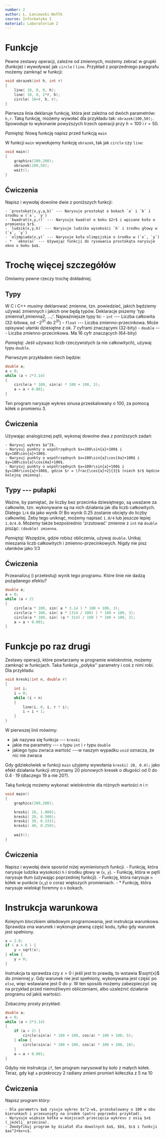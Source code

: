 ```yaml
---
number: 2
author: Ł. Łaniewski-Wołłk
course: Informatyka I
material: Laboratorium 2
---
```



# Funkcje
Pewne zestawy operacji, zależne od zmiennych, możemy zebrać w grupki (funkcje) i wywoływać jak `circle` i `line`. Przykład z poprzedniego paragrafu możemy zamknąć w funkcji:
```c++
void obrazek(int h, int r)
{
    line( 10, 0, 0, h);
    line( 10, 0, 2*r, h);
    circle( 10+r, h, r);
}
```

Pierwsza linia deklaruje funkcję, która jest zależna od dwóch parametrów: `h,r`. Taką funkcję, możemy wywołać dla przykładu tak: `obrazek(100,50);`. Spowoduje to wykonanie powyższych trzech operacji przy $h=100$ i $r=50$.

_Pamiętaj:_ Nową funkcję napisz przed funkcją `main`

W funkcji `main` wywołujemy funkcję `obrazek`, tak jak `circle` czy `line`:
```c++
void main()
{
    graphics(200,200);
    obrazek(100,50);	
    wait();
}
```


## Ćwiczenia
Napisz i wywołaj dowolne dwie z poniższych funkcji:

	- `prostokat(x,y,a,b)` --- Narysuje prostokąt o bokach `a` i `b` i środku w (`x`, `y`)
	- `kwadrat(x,y,r)` --- Narysuje kwadrat o boku $2r$ i wpisane koło o promieniu $r$.
	- `ludzik(x,y,h)` --- Narysuje ludzika wysokości `h` i środku głowy w (`x`, `y`)
	- `olimpiada(x,y)` --- Narysuje koła olimpijskie o środku w (`x`, `y`)
	- *  `okno(a)` --- Używając funkcji do rysowania prostokąta narysuje okno o boku $a$.


# Trochę więcej szczegółów
Omówmy pewne rzeczy trochę dokładniej.

## Typy
W C i C++ _musimy_ deklarować zmienne, tzn. powiedzieć, jakich będziemy używać zmiennych i jakich one będą typów. Deklaracje piszemy 'typ zmienna1,zmienna2, ...;'. Najważniejsze typy to:
	- `int` --- Liczba całkowita (32-bitowa, od $-2^{31}$ do $2^{31}$)
	- `float` --- Liczba zmienno-przecinkowa. Może opisywać ułamki dziesiętne z ok. 7 cyframi znaczącymi (32-bity)
	- `double` --- Liczba zmienno-przecinkowa. Ma 16 cyfr znaczących (64-bity)

_Pamiętaj:_ Jeśli używasz liczb rzeczywistych (a nie całkowitych), używaj typu `double.`

Pierwszym przykładem niech będzie:
```c++
double a;
a = 0;
while (a < 2*3.14)
{
    circle(a * 100, sin(a) * 100 + 100, 3);
    a = a + 0.001;
}
```
Ten program narysuje wykres sinusa przeskalowany o 100, za pomocą kółek o promieniu 3.


## Ćwiczenia
Używając analogicznej pętli, wykonaj dowolne dwa z poniższych zadań:

	- Narysuj wykres $a^2$.
	- Narysuj punkty o współrzędnych $x=100\sin{a}+100$ i $y=100\cos{a}+100$.
	- Narysuj punkty o współrzędnych $x=100\sin{a}\cos{4a}+100$ i $y=100\cos{a}\cos{4a}+100$.
	- Narysuj punkty o współrzędnych $x=100r\sin{a}+100$ i $y=100r\cos{a}+100$, gdzie $r = \frac{\cos{a}+2}{3}$ (niech $r$ będzie kolejną zmienną).


## Typy --- pułapki
Ważne, by pamiętać, że liczby bez przecinka dziesiętnego, są uważane za całkowite, tzn. wykonywane są na nich działania jak dla liczb całkowitych. Dlatego `1/4` da jako wynik 0! Bo wynik 0.25 zostanie obcięty do liczby całkowitej. Żeby tego uniknąć, możemy napisać `1.0/4` lub jeszcze lepiej `1.0/4.0`. Możemy także bezpośrednio 'zrzutować' zmienne z `int` na `double` pisząc: `(double) zmienna`.

_Pamiętaj:_ Wszędzie, gdzie robisz obliczenia, używaj `double`. 
Unikaj mieszania liczb całkowitych i zmienno-przecinkowych. Nigdy nie pisz ułamków jako 1/3


## Ćwiczenia
Przeanalizuj (i przetestuj) wynik tego programu. Które linie nie dadzą pożądanego efektu?
```c++
double a;
a = 0;
while (a < 2)
{
    circle(a * 100, sin( a * 3.14 ) * 100 + 100, 3);
    circle(a * 100, sin( a * (314 / 100) ) * 100 + 100, 3);
    circle(a * 100, sin( (a * 314) / 100 ) * 100 + 100, 3);
    a = a + 0.001;
}
```


# Funkcje po raz drugi
Zestawy operacji, które powtarzamy w programie wielokrotnie, możemy zamknąć w funkcjach. Taka funkcja ,,połyka'' parametry i coś z nimi robi. Dla przykładu:
```c++
void kreski(int n, double r)
{
    int i;
    i = 0;
    while (i < n)
    {
        line(i, 0, i, r * i);
        i = i + 1;
    }
}
```
W pierwszej linii mówimy:
- jak nazywa się funkcja --- `kreski`
- jakie ma parametry --- `n` typu `int` i `r` typu `double`
- jakiego typu zwraca wartość ---w naszym wypadku `void` oznacza, że nic nie zwraca

Gdy gdziekolwiek w funkcji `main` użyjemy wywołania `kreski( 20, 0.4);` jako efekt działania funkcji otrzymamy 20 pionowych kresek o długości od $0$ do $0.4\cdot 19$ (dlaczego $19$ a nie $20$?).

Taką funkcję możemy wykonać wielokrotnie dla różnych wartości $n$ i $r$:
```c++
void main()
{
    graphics(200,200);

    kreski( 10, 1.000);	
    kreski( 20, 0.500);	
    kreski( 30, 0.333);	
    kreski( 40, 0.250);	
	
    wait();
}
```


## Ćwiczenia
Napisz i wywołaj dwie sposród niżej wymienionych funkcji.
	- Funkcję, która narysuje ludzika wysokości `h` i środku głowy w (`x`, `y`).
	- Funkcję, która w pętli narysuje tłum (używając poprzedniej funkcji).
	- Funkcję, która narysuje `n` kółek w punkcie (`x`,`y`) o coraz większych promieniach.
	- *  Funkcję, która narysuje wielokąt foremny o `n` bokach.



# Instrukcja warunkowa
Kolejnym bloczkiem składowym programowania, jest instrukcja warunkowa. Sprawdza ona warunek i wykonuje pewną część kodu, tylko gdy warunek jest spełniony.
```c++
x = 2.0;
if ( x > 0 ) {
    y = sqrt(x);
} else {
    y = 0;
}
```
Instrukcja ta sprawdza czy $x > 0$ i jeśli jest to prawdą, to wstawia $\sqrt{x}$ do zmiennej $y$. Gdy warunek nie jest spełniony, wykonywana jest część po `else`, więc wstawiane jest $0$ do $y$. W ten sposób możemy zabezpieczyć się na przykład przed niemożliwymi obliczeniami, albo uzależnić działanie programu od jakiś wartości.

Zobaczmy prosty przykład:
```c++
double a;
a = 0;
while (a < 2*3.14)
{
    if (a < 2) {
        circle(sin(a) * 100 + 100, cos(a) * 100 + 100, 5);
    } else {
        circle(sin(a) * 100 + 100, cos(a) * 100 + 100, 10);
    }
    a = a + 0.001;
}
```
Gdyby nie instrukcja `if`, ten program narysował by koło z małych kółek. Teraz, gdy kąt `a` przekroczy $2$ radiany zmieni promień kółeczka z $5$ na $10$ 


## Ćwiczenia
Napisz program który:

	- Dla parametru $w$ rysuje wykres $x^2-w$, przeskalowany o 100 w obu kierunkach i przesunięty na środek (patrz poprzedni przykład).
	- Wyrysuje większe kółka w miejscach przecięcia wykresu z osią $x$ (_jeżeli_ przecina).
	- Zmodyfikuj program by działał dla dowolnych $a$, $b$, $c$ i funkcji $ax^2+bx+c$.

